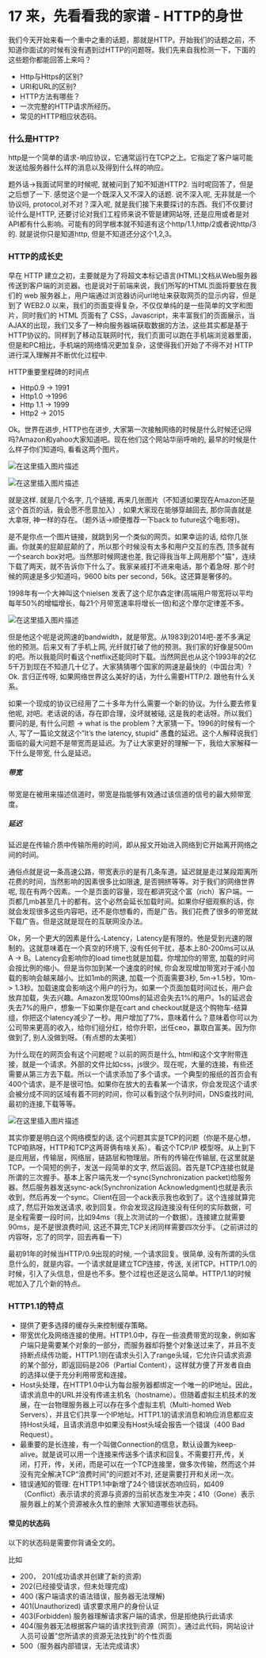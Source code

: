 17 来，先看看我的家谱 - HTTP的身世
======================

我们今天开始来看一个重中之重的话题，那就是HTTP。开始我们的话题之前，不知道你面试的时候有没有遇到过HTTP的问题呀。我们先来自我检测一下，下面的这些题你都能回答上来吗？

* Http与Https的区别?
* URI和URL的区别?
* HTTP方法有哪些？
* 一次完整的HTTP请求所经历。
* 常见的HTTP相应状态码。

### 什么是HTTP?

http是一个简单的请求-响应协议，它通常运行在TCP之上。它指定了客户端可能发送给服务器什么样的消息以及得到什么样的响应。

题外话->我面试阿里的时候呢, 就被问到了知不知道HTTP2. 当时呢回答了，但是之后想了一下. 感觉这个是一个既深入又不深入的话题. 说不深入呢, 无非就是一个协议吗, protocol,对不对？深入呢, 就是我们接下来要探讨的东西。我们不仅要讨论什么是HTTP, 还要讨论对我们工程师来说不管是建网站呀, 还是应用或者是对API都有什么影响。可能有的同学根本就不知道有这个http/1.1,http/2或者说http/3的. 就是说你只是知道http, 但是不知道还分这个1,2,3。

### HTTP的成长史

早在 HTTP 建立之初，主要就是为了将超文本标记语言(HTML)文档从Web服务器传送到客户端的浏览器。也是说对于前端来说，我们所写的HTML页面将要放在我们的 web 服务器上，用户端通过浏览器访问url地址来获取网页的显示内容，但是到了 WEB2.0 以来，我们的页面变得复杂，不仅仅单纯的是一些简单的文字和图片，同时我们的 HTML 页面有了 CSS，Javascript，来丰富我们的页面展示，当AJAX的出现，我们又多了一种向服务器端获取数据的方法，这些其实都是基于HTTP协议的。同样到了移动互联网时代，我们页面可以跑在手机端浏览器里面，但是和PC相比，手机端的网络情况更加复杂，这使得我们开始了不得不对 HTTP 进行深入理解并不断优化过程中.

HTTP重要里程碑的时间点

* Http0.9 -> 1991
* Http1.0 ->1996
* Http 1.1 -> 1999
* Http2 -> 2015

Ok。世界在进步, HTTP也在进步, 大家第一次接触网络的时候是什么时候还记得吗?Amazon和yahoo大家知道吧。现在他们这个网站华丽呼哨的, 最早的时候是什么样子你们知道吗, 看看这两个图片。

![在这里插入图片描述](assets/20210219110542722.png)

![在这里插入图片描述](assets/20210219110559935.png)

就是这样. 就是几个名字, 几个链接, 再来几张图片（不知道如果现在Amazon还是这个首页的话，我会愿不愿意加入）, 如果大家现在能够穿越回去, 那你简直就是大拿呀, 神一样的存在。（题外话->顺便推荐一下back to future这个电影呀)。

是不是你点一个图片链接，就跳到另一个类似的网页。如果幸运的话, 给你几张画。你就美的屁颠屁颠的了，所以那个时候没有太多和用户交互的东西, 顶多就有一个search box对吧。当然那时候网速也差, 我记得我当年上网用那个"猫"，连续下载了两天，就不告诉你下什么了。我家亲戚打不进来电话，那个着急呀. 那个时候的网速是多少知道吗，9600 bits per second，56k。这还算是奢侈的。

1998年有一个大神叫这个nielsen 发表了这个尼尔森定律(高端用户带宽将以平均每年50%的增幅增长，每21个月带宽速率将增长一倍)和这个摩尔定律差不多。

![在这里插入图片描述](assets/2021021911334390.png)

但是他这个呢是说网速的bandwidth，就是带宽。从1983到2014吧-差不多满足他的预测。后来又有了手机上网, 光纤就打破了他的预测。我们家的好像是500m的吧。所以我能同时看这个netflix还能同时下载。当然网民也从这个1993年的2亿5千万到现在不知道几十亿了。大家猜猜哪个国家的网速是最快的（中国台湾）? Ok. 言归正传呀, 如果网络世界这么美好的话，为什么需要HTTP/2. 跟他有什么关系。

如果一个现成的协议已经用了二十多年为什么需要一个新的协议。为什么要去修复他呢, 对吧。老话说的话，存在即合理，没坏就被碰, 这是我的老话呀。所以我们要问的是, 有什么问题 -> what is the problem？大家猜一下。1996的时候有一个人, 写了一篇论文就这个”It’s the latency, stupid” 愚蠢的延迟。这个人解释说我们面临的最大问题不是带宽而是延迟。为了让大家更好的理解一下，我给大家解释一下什么是带宽, 什么是延迟。

##### 带宽

带宽是在被用来描述信道时，带宽是指能够有效通过该信道的信号的最大频带宽度。

##### 延迟

延迟是在传输介质中传输所用的时间，即从报文开始进入网络到它开始离开网络之间的时间。

通俗点就是说一条高速公路，带宽表示的是有几条车道。延迟就是走过某段距离所花费的时间，当然影响的因素很多比如限速, 是否拥挤等等。对于我们的网络世界呢, 现在有两个因素。一个是页面的容量，现在都讲究这个富（rich）客户端。一页都几mb甚至几十的都有。这个必然会延长加载时间。如果你仔细观察的话，你就会发现很多这些内容吧，还不是你想看的，而是广告。我们花费了很多的带宽就下载广告。但是这就是现在的互联网没办法。

Ok，另一个更大的因素是什么-Latency，Latency是有限的。他是受到光速的限制的。这就意味着在一个真空的环境下, 没有任何干扰，基本上80-200ms可以从A -> B。Latency会影响你的load time也就是加载。你增加你的带宽, 加载的时间会按比例的缩小。但是当你加到某一个速度的时候, 你会发现增加带宽对于减小加载的影响会越来越小。比如1mb的网速, 加载一个页面需要3秒, 5m->1.5秒，10m-> 1.3秒。加载速度会影响这个用户的行为。如果一个页面加载时间过长，用户会放弃加载，失去兴趣。Amazon发现100ms的延迟会失去1%的用户。1s的延迟会失去7%的用户，想象一下如果你是在cart and checkout就是这个购物车-结算组，你把这个latency减少了一秒。用户增加了7%，意味着什么？意味着你可以为公司带来更高的收入，给你们组分红，给你升职，出任ceo，赢取白富美。因为你做到了, 别人没做到呀。（有点想的太美啦）

为什么现在的网页会有这个问题呢？以前的网页是什么, html和这个文字附带连接，就是一个请求。外部的文件比如css，js很少。现在呢，大量的连接，有些还需要从第三方去下载。所以一个请求添加了多个请求。一个典型的报纸的首页会有400个请求，是不是很可怕。如果你在放大的去看某一个请求，你会发现这个请求会被分成不同的区域有着不同的时间，你可以看到这个队列时间，DNS查找时间, 最初的连接,下载等等。

![在这里插入图片描述](assets/2021021911341136.png)

其实你要是明白这个网络模型的话, 这个问题其实是TCP的问题（你是不是心想，TCP咱熟呀，HTTP和TCP这两哥俩有啥关系）。看这个TCP/IP 模型呀。从上到下是应用层，传输层，网络层，链路层和物理层。所有的传输在传输层, 在这里就是TCP。一个简短的例子，发送一段简单的文字, 然后返回。首先是TCP连接也就是所谓的三次握手。基本上客户端先发一个sync(Synchronization packet)给服务器。然后服务器发送sync-ack(Synchronization Acknowledgment)也就是表示收到，然后再发一个sync。Client在回一个ack表示我也收到了。这个连接就算完成了, 然后开始发送请求, 收到回复。你会发现这段连接没有任何的实际数据，可是全程需要一段时间，比如94ms（我上次测试的一个数据）。连接建立就需要90ms，是不是很浪费时间, 这还不算完,TCP关闭同样需要四次分手。（之前讲过的内容呀，忘了的同学，回去再看一下）

最初91年的时候当HTTP/0.9出现的时候, 一个请求回复。很简单, 没有所谓的头信息什么的，就是内容。一个请求就是建立TCP连接，传送, 关闭TCP。HTTP/1.0的时候，引入了头信息，但是也不多。整个过程也还是这么简单。HTTP/1.1的时候呢加入了几个新的特点。

### HTTP1.1的特点

* 提供了更多选择的缓存头来控制缓存策略。
* 带宽优化及网络连接的使用。HTTP1.0中，存在一些浪费带宽的现象，例如客户端只是需要某个对象的一部分，而服务器却将整个对象送过来了，并且不支持断点续传功能，HTTP1.1则在请求头引入了range头域，它允许只请求资源的某个部分，即返回码是206（Partial Content），这样就方便了开发者自由的选择以便于充分利用带宽和连接。
* Host头处理，在HTTP1.0中认为每台服务器都绑定一个唯一的IP地址。因此，请求消息中的URL并没有传递主机名（hostname）。但随着虚拟主机技术的发展，在一台物理服务器上可以存在多个虚拟主机（Multi-homed Web Servers），并且它们共享一个IP地址。HTTP1.1的请求消息和响应消息都应支持Host头域，且请求消息中如果没有Host头域会报告一个错误（400 Bad Request）。
* 最重要的是长连接，有一个叫做Connection的信息，默认设置为keep-alive。就是说可以用一个连接来传送多个请求和回复。不需要打开,传，关闭，打开，传，关闭，而是可以在一个TCP连接里，做多次传输，然而这个并没有完全解决TCP“浪费时间”的问题对不对, 还是需要打开和关闭一次。
* 错误通知的管理: 在HTTP1.1中新增了24个错误状态响应码，如409（Conflict）表示请求的资源与资源的当前状态发生冲突；410（Gone）表示服务器上的某个资源被永久性的删除 大家知道哪些状态码。

#### 常见的状态码

以下的状态码是需要你背诵全文的。

比如

* 200， 201(成功请求并创建了新的资源)
* 202(已经接受请求，但未处理完成)
* 400 (客户端请求的语法错误，服务器无法理解)
* 401(Unauthorized) 请求要求用户的身份认证
* 403(Forbidden) 服务器理解请求客户端的请求，但是拒绝执行此请求
* 404(服务器无法根据客户端的请求找到资源（网页）。通过此代码，网站设计人员可设置"您所请求的资源无法找到"的个性页面
* 500（服务器内部错误，无法完成请求）
